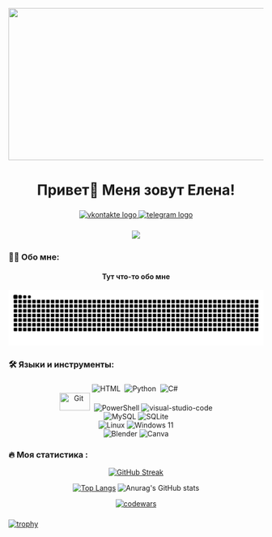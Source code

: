 
<br clear="both">

<div align="center">
  <img height="300" width="600" src="https://www.funnyart.club/uploads/posts/2022-12/1671844092_www-funnyart-club-p-kotik-za-kompyuterom-estetichno-5.jpg"  />
</div>

###

<h1 align="center">Привет👋 Меня зовут Елена!</h1>

###

<div align="center">
  <a href="https://vk.com/leenkaa_y" target="_blank">
    <img src="https://img.shields.io/static/v1?message=Vkontakte&logo=vkontakte&label=&color=0000ff.&logoColor=white&labelColor=&style=for-the-badge" height="25" alt="vkontakte logo"  />
  </a>
  <a href="https://t.me/Leka_sv" target="_blank">
    <img src="https://img.shields.io/static/v1?message=Telegram&logo=telegram&label=&color=2CA5E0&logoColor=white&labelColor=&style=for-the-badge" height="25" alt="telegram logo"  />
  </a>
</div>

###

<div align="center">
  <img src="https://visitor-badge.laobi.icu/badge?page_id=Elena-kontaurova.Elena-kontaurova&"  />
</div>

###

<h3 align="left">👩‍💻  Обо мне: </h3>
<h4 align="center"> Тут что-то обо мне </h4>

![snake](https://github.com/Elena-kontaurova/Elena-kontaurova/blob/output/github-contribution-grid-snake-dark.svg)

###

<h3 align="left">🛠 Языки и инструменты:</h3>

###

<div align="center">
  <img src="https://img.shields.io/badge/html5-%23E34F26.svg?style=for-the-badge&logo=html5&logoColor=white" title="HTML5" alt="HTML" width="60" height="35"/>&nbsp;
  <img src="https://img.shields.io/badge/python-3670A0?style=for-the-badge&logo=python&logoColor=ffdd54" title="Python" alt="Python" width="60" height="35"/>&nbsp;
  <img src="https://img.shields.io/badge/c%23-%23239120.svg?style=for-the-badge&logo=csharp&logoColor=white" title="C#" alt="C#" width="60" height="35"/>&nbsp;
</div>

<div align="center">
  <img src="https://img.shields.io/badge/git-%23F05033.svg?style=for-the-badge&logo=git&logoColor=white" title="Git" **alt="Git" width="60" height="35"/>&nbsp;
  <img src="https://img.shields.io/badge/PowerShell-%235391FE.svg?style=for-the-badge&logo=powershell&logoColor=white" title="PowerShell" alt="PowerShell" width="75" height="35"/>
  <img src="https://img.shields.io/badge/Visual%20Studio%20Code-0078d7.svg?style=for-the-badge&logo=visual-studio-code&logoColor=white" title="visual-studio-code" alt="visual-studio-code" width="105" height="35"/>
</div>

<div align="center">
  <img src="https://img.shields.io/badge/mysql-4479A1.svg?style=for-the-badge&logo=mysql&logoColor=white" title="MySQL" alt="MySQL" width="60" height="35"/>
  <img src="https://img.shields.io/badge/sqlite-%2307405e.svg?style=for-the-badge&logo=sqlite&logoColor=white" title="SQLite" alt="SQLite" width="60" height="35"/>
</div>

<div align="center">
  <img src="https://img.shields.io/badge/Linux-FCC624?style=for-the-badge&logo=linux&logoColor=black" title="Linux" alt="Linux" width="70" height="35"/>
  <img src="https://img.shields.io/badge/Windows%2011-%230079d5.svg?style=for-the-badge&logo=Windows%2011&logoColor=white" title="Windows 11" alt="Windows 11" width="75" height="35"/>
</div>

<div align="center">
  <img src="https://img.shields.io/badge/blender-%23F5792A.svg?style=for-the-badge&logo=blender&logoColor=white" title="Blender" alt="Blender" width="60" height="35"/>
  <img src="https://img.shields.io/badge/Canva-%2300C4CC.svg?style=for-the-badge&logo=Canva&logoColor=white" title="Canva" alt="Canva" width="60" height="35"/>
</div>

###

<h3 align="left">🔥 Моя статистика :</h3>

<div align="center">
  
  [![GitHub Streak](https://github-readme-streak-stats.herokuapp.com?user=Elena-kontaurova&theme=dark&hide_border=)](https://git.io/streak-stats)
  
  [![Top Langs](https://github-readme-stats.vercel.app/api/top-langs/?username=Elena-kontaurova&layout=compact&theme=vision-friendly-dark)](https://github.com/anuraghazra/github-readme-stats)
  ![Anurag's GitHub stats](https://github-readme-stats.vercel.app/api?username=Elena-kontaurova&theme=dark&show_icons=true)
  
  [![codewars](https://www.codewars.com/users/Elena-kontaurova/badges/large)](https://www.codewars.com/users/Elena-kontaurova)
  
</div>

###

[![trophy](https://github-profile-trophy.vercel.app/?username=Elena-kontaurova&the)](https://github.com/ryo-ma/github-profile-trophy)
